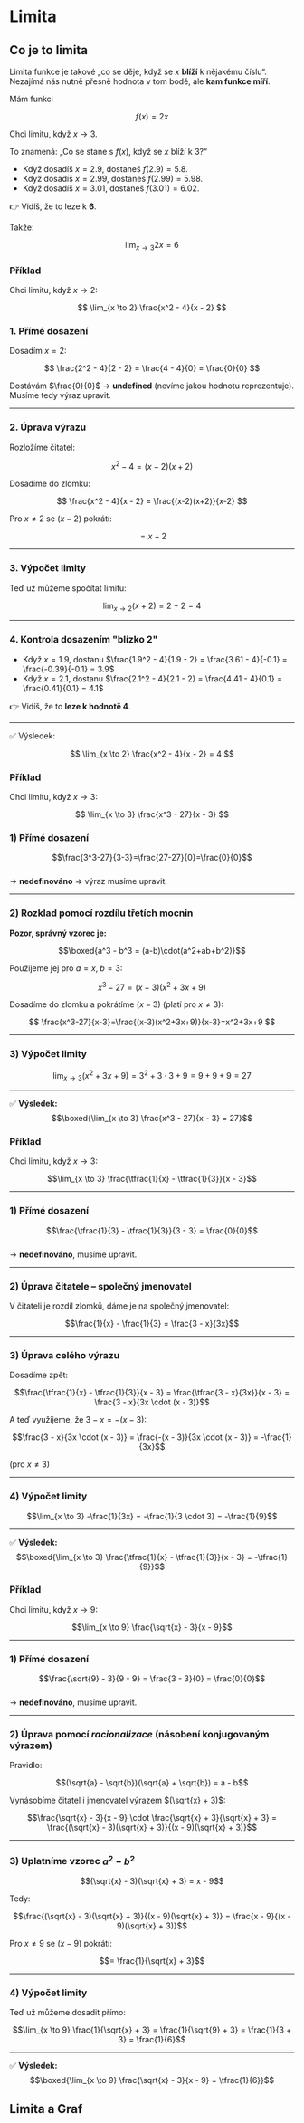 # Limita

## Co je to limita

Limita funkce je takové „co se děje, když se $x$ **blíží** k nějakému číslu“.
Nezajímá nás nutně přesně hodnota v tom bodě, ale **kam funkce míří**.

Mám funkci

$$
f(x) = 2x
$$

Chci limitu, když $x \to 3$.

To znamená: „Co se stane s $f(x)$, když se $x$ blíží k 3?“

- Když dosadíš $x = 2.9$, dostaneš $f(2.9) = 5.8$.
- Když dosadíš $x = 2.99$, dostaneš $f(2.99) = 5.98$.
- Když dosadíš $x = 3.01$, dostaneš $f(3.01) = 6.02$.

👉 Vidíš, že to leze k **6**.

Takže:

$$
\lim_{x \to 3} 2x = 6
$$


### Příklad

Chci limitu, když $x \to 2$:

$$
\lim_{x \to 2} \frac{x^2 - 4}{x - 2}
$$

### 1. Přímé dosazení
Dosadím $x=2$:

$$
\frac{2^2 - 4}{2 - 2} = \frac{4 - 4}{0} = \frac{0}{0}
$$

Dostávám $\frac{0}{0}$ → **undefined** (nevíme jakou hodnotu reprezentuje).  
Musíme tedy výraz upravit.

---

### 2. Úprava výrazu
Rozložíme čitatel:

$$
x^2 - 4 = (x - 2)(x + 2)
$$

Dosadíme do zlomku:

$$
\frac{x^2 - 4}{x - 2} = \frac{(x-2)(x+2)}{x-2}
$$

Pro $x \neq 2$ se $(x-2)$ pokrátí:

$$
= x + 2
$$

---

### 3. Výpočet limity
Teď už můžeme spočítat limitu:

$$
\lim_{x \to 2} (x+2) = 2 + 2 = 4
$$

---

### 4. Kontrola dosazením "blízko 2"
- Když $x = 1.9$, dostanu $\frac{1.9^2 - 4}{1.9 - 2} = \frac{3.61 - 4}{-0.1} = \frac{-0.39}{-0.1} = 3.9$
- Když $x = 2.1$, dostanu $\frac{2.1^2 - 4}{2.1 - 2} = \frac{4.41 - 4}{0.1} = \frac{0.41}{0.1} = 4.1$

👉 Vidíš, že to **leze k hodnotě 4**.

---

✅ Výsledek:

$$
\lim_{x \to 2} \frac{x^2 - 4}{x - 2} = 4
$$


### Příklad

Chci limitu, když $x \to 3$:

$$
\lim_{x \to 3} \frac{x^3 - 27}{x - 3}
$$

### 1) Přímé dosazení
$$\frac{3^3-27}{3-3}=\frac{27-27}{0}=\frac{0}{0}$$  
→ **nedefinováno** ⇒ výraz musíme upravit.

---

### 2) Rozklad pomocí rozdílu třetích mocnin

**Pozor, správný vzorec je:**

$$\boxed{a^3 - b^3 = (a-b)\cdot(a^2+ab+b^2)}$$

Použijeme jej pro $a = x,\; b = 3$:

$$
x^3-27=(x-3)(x^2+3x+9)
$$

Dosadíme do zlomku a pokrátíme $(x-3)$ (platí pro $x \neq 3$):

$$
\frac{x^3-27}{x-3}=\frac{(x-3)(x^2+3x+9)}{x-3}=x^2+3x+9
$$

---

### 3) Výpočet limity
$$\lim_{x \to 3}(x^2+3x+9)=3^2+3\cdot3+9=9+9+9=27$$

---

✅ **Výsledek:**
$$\boxed{\lim_{x \to 3} \frac{x^3 - 27}{x - 3} = 27}$$


### Příklad

Chci limitu, když $x \to 3$:

$$\lim_{x \to 3} \frac{\tfrac{1}{x} - \tfrac{1}{3}}{x - 3}$$

---

### 1) Přímé dosazení
$$\frac{\tfrac{1}{3} - \tfrac{1}{3}}{3 - 3} = \frac{0}{0}$$  
→ **nedefinováno**, musíme upravit.

---

### 2) Úprava čitatele – společný jmenovatel
V čitateli je rozdíl zlomků, dáme je na společný jmenovatel:

$$\frac{1}{x} - \frac{1}{3} = \frac{3 - x}{3x}$$

---

### 3) Úprava celého výrazu
Dosadíme zpět:

$$\frac{\tfrac{1}{x} - \tfrac{1}{3}}{x - 3}
= \frac{\tfrac{3 - x}{3x}}{x - 3}
= \frac{3 - x}{3x \cdot (x - 3)}$$

A teď využijeme, že $3 - x = -(x - 3)$:

$$\frac{3 - x}{3x \cdot (x - 3)} = \frac{-(x - 3)}{3x \cdot (x - 3)} = -\frac{1}{3x}$$  

(pro $x \neq 3$)

---

### 4) Výpočet limity
$$\lim_{x \to 3} -\frac{1}{3x} = -\frac{1}{3 \cdot 3} = -\frac{1}{9}$$

---

✅ **Výsledek:**
$$\boxed{\lim_{x \to 3} \frac{\tfrac{1}{x} - \tfrac{1}{3}}{x - 3} = -\tfrac{1}{9}}$$


### Příklad

Chci limitu, když $x \to 9$:

$$\lim_{x \to 9} \frac{\sqrt{x} - 3}{x - 9}$$

---

### 1) Přímé dosazení
$$\frac{\sqrt{9} - 3}{9 - 9} = \frac{3 - 3}{0} = \frac{0}{0}$$  
→ **nedefinováno**, musíme upravit.

---

### 2) Úprava pomocí *racionalizace* (násobení konjugovaným výrazem)

Pravidlo:  

$$(\sqrt{a} - \sqrt{b})(\sqrt{a} + \sqrt{b}) = a - b$$

Vynásobíme čitatel i jmenovatel výrazem $(\sqrt{x} + 3)$:

$$\frac{\sqrt{x} - 3}{x - 9} \cdot \frac{\sqrt{x} + 3}{\sqrt{x} + 3}
= \frac{(\sqrt{x} - 3)(\sqrt{x} + 3)}{(x - 9)(\sqrt{x} + 3)}$$

---

### 3) Uplatníme vzorec $a^2 - b^2$
$$(\sqrt{x} - 3)(\sqrt{x} + 3) = x - 9$$

Tedy:

$$\frac{(\sqrt{x} - 3)(\sqrt{x} + 3)}{(x - 9)(\sqrt{x} + 3)}
= \frac{x - 9}{(x - 9)(\sqrt{x} + 3)}$$

Pro $x \neq 9$ se $(x - 9)$ pokrátí:

$$= \frac{1}{\sqrt{x} + 3}$$

---

### 4) Výpočet limity
Teď už můžeme dosadit přímo:

$$\lim_{x \to 9} \frac{1}{\sqrt{x} + 3} = \frac{1}{\sqrt{9} + 3} = \frac{1}{3 + 3} = \frac{1}{6}$$

---

✅ **Výsledek:**
$$\boxed{\lim_{x \to 9} \frac{\sqrt{x} - 3}{x - 9} = \tfrac{1}{6}}$$


## Limita a Graf